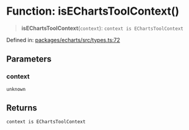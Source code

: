 # Function: isEChartsToolContext()

> **isEChartsToolContext**(`context`): `context is EChartsToolContext`

Defined in: [packages/echarts/src/types.ts:72](https://github.com/GeoDaCenter/openassistant/blob/2c7e2a603db0fcbd6603996e5ea15006191c5f7f/packages/echarts/src/types.ts#L72)

## Parameters

### context

`unknown`

## Returns

`context is EChartsToolContext`
